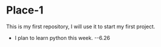 # Place-1
This is my first repository, I will use it to start my first project.

- I plan to learn python this week. --6.26
